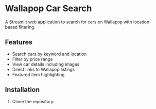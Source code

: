 # Wallapop Car Search

A Streamlit web application to search for cars on Wallapop with location-based filtering.

## Features

- Search cars by keyword and location
- Filter by price range
- View car details including images
- Direct links to Wallapop listings
- Featured item highlighting

## Installation

1. Clone the repository:
